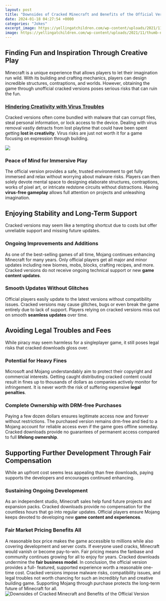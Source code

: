 ```yaml
---
layout: post
title: "Downsides of Cracked Minecraft and Benefits of the Official Version"
date: 2024-01-18 04:27:54 +0000
categories: "Jokes"
excerpt_image: https://yellingatchildren.com/wp-content/uploads/2021/11/thumb-nail-1-1568x882.png
image: https://yellingatchildren.com/wp-content/uploads/2021/11/thumb-nail-1-1568x882.png
---
```


## Finding Fun and Inspiration Through Creative Play
Minecraft is a unique experience that allows players to let their imagination run wild. With its building and crafting mechanics, players can design incredible structures, contraptions, and worlds. However, obtaining the game through unofficial cracked versions poses serious risks that can ruin the fun. 
### [Hindering Creativity with Virus Troubles](https://store.fi.io.vn/collection/chihuahuas)
Cracked versions often come bundled with malware that can corrupt files, steal personal information, or lock access to the device. Dealing with virus removal vastly detracts from lost playtime that could have been spent getting **lost in creativity**. Virus risks are just not worth it for a game focusing on expression through building. 

![](https://static.planetminecraft.com/files/resource_media/screenshot/1312/minecraft_cracked_windows_background_____villager_____by_reagga-d5hzvjf_5116077_lrg.jpg)
### **Peace of Mind for Immersive Play** 
The official version provides a safe, trusted environment to get fully immersed and relax without worrying about malware risks. Players can then solely devote mental space to designing elaborate structures, contraptions, works of pixel art, or intricate redstone circuits without distractions. Having **virus-free gameplay** allows full attention on projects and unleashing imagination.
## Enjoying Stability and Long-Term Support 
Cracked versions may seem like a tempting shortcut due to costs but offer unreliable support and missing future updates.
### **Ongoing Improvements and Additions**
As one of the best-selling games of all time, Mojang continues enhancing Minecraft for many years. Only official players get all major and minor updates including new biomes, mobs, blocks, crafting recipes, and more. Cracked versions do not receive ongoing technical support or new **game content updates**.
### **Smooth Updates Without Glitches**
Official players easily update to the latest versions without compatibility issues. Cracked versions may cause glitches, bugs or even break the game entirely due to lack of support. Players relying on cracked versions miss out on smooth **seamless updates** over time. 
## Avoiding Legal Troubles and Fees  
While piracy may seem harmless for a singleplayer game, it still poses legal risks that cracked downloads gloss over.
### **Potential for Heavy Fines** 
Microsoft and Mojang understandably aim to protect their copyright and commercial interests. Getting caught distributing cracked content could result in fines up to thousands of dollars as companies actively monitor for infringement. It is never worth the risk of suffering expensive **legal penalties**.
### **Complete Ownership with DRM-free Purchases**
Paying a few dozen dollars ensures legitimate access now and forever without restrictions. The purchased version remains drm-free and tied to a Mojang account for reliable access even if the game goes offline someday. Cracked downloads provide no guarantees of permanent access compared to full **lifelong ownership**.
## Supporting Further Development Through Fair Compensation  
While an upfront cost seems less appealing than free downloads, paying supports the developers and encourages continued enhancing. 
### **Sustaining Ongoing Development**  
As an independent studio, Minecraft sales help fund future projects and expansion packs. Cracked downloads provide no compensation for the countless hours that go into regular updates. Official players ensure Mojang keeps devoted to developing new **game content and experiences**.  
### **Fair Market Pricing Benefits All**
A reasonable box price makes the game accessible to millions while also covering development and server costs. If everyone used cracks, Minecraft would vanish or become pay-to-win. Fair pricing means the fanbase and community continues growing for all to enjoy for years. Cracked downloads undermine the **fair business model**.
In conclusion, the official version provides a full- featured, supported experience worth a reasonable one-time cost. Cracked versions impose malware risks, compatibility issues, and legal troubles not worth chancing for such an incredibly fun and creative building game. Supporting Mojang through purchase protects the long-term future of Minecraft for all.
![Downsides of Cracked Minecraft and Benefits of the Official Version](https://yellingatchildren.com/wp-content/uploads/2021/11/thumb-nail-1-1568x882.png)